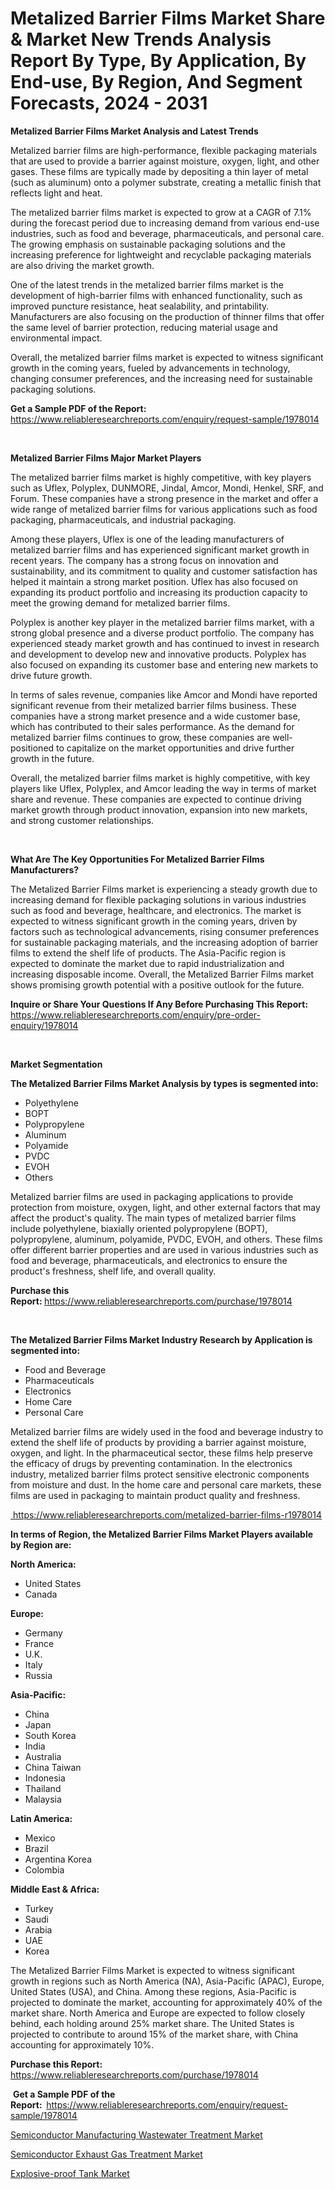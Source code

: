<p><h1>Metalized Barrier Films Market Share & Market New Trends Analysis Report By Type, By Application, By End-use, By Region, And Segment Forecasts, 2024 - 2031</h1></p><p><strong>Metalized Barrier Films Market Analysis and Latest Trends</strong></p>
<p><p>Metalized barrier films are high-performance, flexible packaging materials that are used to provide a barrier against moisture, oxygen, light, and other gases. These films are typically made by depositing a thin layer of metal (such as aluminum) onto a polymer substrate, creating a metallic finish that reflects light and heat.</p><p>The metalized barrier films market is expected to grow at a CAGR of 7.1% during the forecast period due to increasing demand from various end-use industries, such as food and beverage, pharmaceuticals, and personal care. The growing emphasis on sustainable packaging solutions and the increasing preference for lightweight and recyclable packaging materials are also driving the market growth.</p><p>One of the latest trends in the metalized barrier films market is the development of high-barrier films with enhanced functionality, such as improved puncture resistance, heat sealability, and printability. Manufacturers are also focusing on the production of thinner films that offer the same level of barrier protection, reducing material usage and environmental impact.</p><p>Overall, the metalized barrier films market is expected to witness significant growth in the coming years, fueled by advancements in technology, changing consumer preferences, and the increasing need for sustainable packaging solutions.</p></p>
<p><strong>Get a Sample PDF of the Report:&nbsp;</strong> <a href="https://www.reliableresearchreports.com/enquiry/request-sample/1978014">https://www.reliableresearchreports.com/enquiry/request-sample/1978014</a></p>
<p>&nbsp;</p>
<p><strong>Metalized Barrier Films Major Market Players</strong></p>
<p><p>The metalized barrier films market is highly competitive, with key players such as Uflex, Polyplex, DUNMORE, Jindal, Amcor, Mondi, Henkel, SRF, and Forum. These companies have a strong presence in the market and offer a wide range of metalized barrier films for various applications such as food packaging, pharmaceuticals, and industrial packaging.</p><p>Among these players, Uflex is one of the leading manufacturers of metalized barrier films and has experienced significant market growth in recent years. The company has a strong focus on innovation and sustainability, and its commitment to quality and customer satisfaction has helped it maintain a strong market position. Uflex has also focused on expanding its product portfolio and increasing its production capacity to meet the growing demand for metalized barrier films.</p><p>Polyplex is another key player in the metalized barrier films market, with a strong global presence and a diverse product portfolio. The company has experienced steady market growth and has continued to invest in research and development to develop new and innovative products. Polyplex has also focused on expanding its customer base and entering new markets to drive future growth.</p><p>In terms of sales revenue, companies like Amcor and Mondi have reported significant revenue from their metalized barrier films business. These companies have a strong market presence and a wide customer base, which has contributed to their sales performance. As the demand for metalized barrier films continues to grow, these companies are well-positioned to capitalize on the market opportunities and drive further growth in the future.</p><p>Overall, the metalized barrier films market is highly competitive, with key players like Uflex, Polyplex, and Amcor leading the way in terms of market share and revenue. These companies are expected to continue driving market growth through product innovation, expansion into new markets, and strong customer relationships.</p></p>
<p>&nbsp;</p>
<p><strong>What Are The Key Opportunities For Metalized Barrier Films Manufacturers?</strong></p>
<p><p>The Metalized Barrier Films market is experiencing a steady growth due to increasing demand for flexible packaging solutions in various industries such as food and beverage, healthcare, and electronics. The market is expected to witness significant growth in the coming years, driven by factors such as technological advancements, rising consumer preferences for sustainable packaging materials, and the increasing adoption of barrier films to extend the shelf life of products. The Asia-Pacific region is expected to dominate the market due to rapid industrialization and increasing disposable income. Overall, the Metalized Barrier Films market shows promising growth potential with a positive outlook for the future.</p></p>
<p><strong>Inquire or Share Your Questions If Any Before Purchasing This Report:</strong> <a href="https://www.reliableresearchreports.com/enquiry/pre-order-enquiry/1978014">https://www.reliableresearchreports.com/enquiry/pre-order-enquiry/1978014</a></p>
<p>&nbsp;</p>
<p><strong>Market Segmentation</strong></p>
<p><strong>The Metalized Barrier Films Market Analysis by types is segmented into:</strong></p>
<p><ul><li>Polyethylene</li><li>BOPT</li><li>Polypropylene</li><li>Aluminum</li><li>Polyamide</li><li>PVDC</li><li>EVOH</li><li>Others</li></ul></p>
<p><p>Metalized barrier films are used in packaging applications to provide protection from moisture, oxygen, light, and other external factors that may affect the product's quality. The main types of metalized barrier films include polyethylene, biaxially oriented polypropylene (BOPT), polypropylene, aluminum, polyamide, PVDC, EVOH, and others. These films offer different barrier properties and are used in various industries such as food and beverage, pharmaceuticals, and electronics to ensure the product's freshness, shelf life, and overall quality.</p></p>
<p><strong>Purchase this Report:&nbsp;</strong><a href="https://www.reliableresearchreports.com/purchase/1978014">https://www.reliableresearchreports.com/purchase/1978014</a></p>
<p>&nbsp;</p>
<p><strong>The Metalized Barrier Films Market Industry Research by Application is segmented into:</strong></p>
<p><ul><li>Food and Beverage</li><li>Pharmaceuticals</li><li>Electronics</li><li>Home Care</li><li>Personal Care</li></ul></p>
<p><p>Metalized barrier films are widely used in the food and beverage industry to extend the shelf life of products by providing a barrier against moisture, oxygen, and light. In the pharmaceutical sector, these films help preserve the efficacy of drugs by preventing contamination. In the electronics industry, metalized barrier films protect sensitive electronic components from moisture and dust. In the home care and personal care markets, these films are used in packaging to maintain product quality and freshness.</p></p>
<p><a href="https://www.reliableresearchreports.com/metalized-barrier-films-r1978014">&nbsp;https://www.reliableresearchreports.com/metalized-barrier-films-r1978014</a></p>
<p><strong>In terms of Region, the Metalized Barrier Films Market Players available by Region are:</strong></p>
<p>
    <p> <strong> North America: </strong>
        <ul>
            <li>United States</li>
            <li>Canada</li>
        </ul>
        </p> 
    <p> <strong> Europe: </strong>
        <ul>
            <li>Germany</li>
            <li>France</li>
            <li>U.K.</li>
            <li>Italy</li>
            <li>Russia</li>
        </ul>
        </p> 
    <p> <strong> Asia-Pacific: </strong>
        <ul>
            <li>China</li>
            <li>Japan</li>
            <li>South Korea</li>
            <li>India</li>
            <li>Australia</li>
            <li>China Taiwan</li>
            <li>Indonesia</li>
            <li>Thailand</li>
            <li>Malaysia</li>
        </ul>
        </p> 
    <p> <strong> Latin America: </strong>
        <ul>
            <li>Mexico</li>
            <li>Brazil</li>
            <li>Argentina Korea</li>
            <li>Colombia</li>
        </ul>
        </p> 
    <p> <strong> Middle East & Africa: </strong>
        <ul>
            <li>Turkey</li>
            <li>Saudi</li>
            <li>Arabia</li>
            <li>UAE</li>
            <li>Korea</li>
        </ul>
    </p>
    </p>
<p><p>The Metalized Barrier Films Market is expected to witness significant growth in regions such as North America (NA), Asia-Pacific (APAC), Europe, United States (USA), and China. Among these regions, Asia-Pacific is projected to dominate the market, accounting for approximately 40% of the market share. North America and Europe are expected to follow closely behind, each holding around 25% market share. The United States is projected to contribute to around 15% of the market share, with China accounting for approximately 10%.</p></p>
<p><strong>Purchase this Report: </strong><a href="https://www.reliableresearchreports.com/purchase/1978014">https://www.reliableresearchreports.com/purchase/1978014</a></p>
<p>&nbsp;<strong>Get a Sample PDF of the Report:&nbsp;&nbsp;</strong><a href="https://www.reliableresearchreports.com/enquiry/request-sample/1978014">https://www.reliableresearchreports.com/enquiry/request-sample/1978014</a></p>
<p><strong></strong></p>
<p><p><a href="https://github.com/ajiariaa/Market-Research-Report-List-1/blob/main/semiconductor-manufacturing-wastewater-treatment-market.md">Semiconductor Manufacturing Wastewater Treatment Market</a></p><p><a href="https://github.com/niyotibauri9/Market-Research-Report-List-1/blob/main/semiconductor-exhaust-gas-treatment-market.md">Semiconductor Exhaust Gas Treatment Market</a></p><p><a href="https://issuu.com/reportprime-2/docs/explosive-proof-tank-market-size-2030.pptx">Explosive-proof Tank Market</a></p></p>